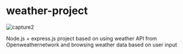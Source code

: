 # weather-project

![capture2](https://user-images.githubusercontent.com/44447609/127725794-71bc5900-d669-4107-ace3-41d3b624af14.PNG)

 Node.js + express.js project based on using weather API from Openweathernetwork and browsing weather data based on user input
